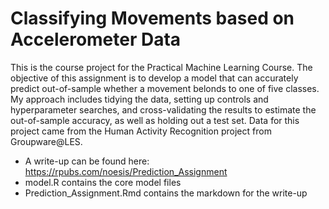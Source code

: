 # Classifying Movements based on Accelerometer Data
This is the course project for the Practical Machine Learning Course. The objective of this assignment is to develop a model that can accurately predict out-of-sample whether a movement belonds to one of five classes. My approach includes tidying the data, setting up controls and hyperparameter searches, and cross-validating the results to estimate the out-of-sample accuracy, as well as holding out a test set. Data for this project came from the Human Activity Recognition project from Groupware@LES.

* A write-up can be found here: https://rpubs.com/noesis/Prediction_Assignment
* model.R contains the core model files
* Prediction_Assignment.Rmd contains the markdown for the write-up
